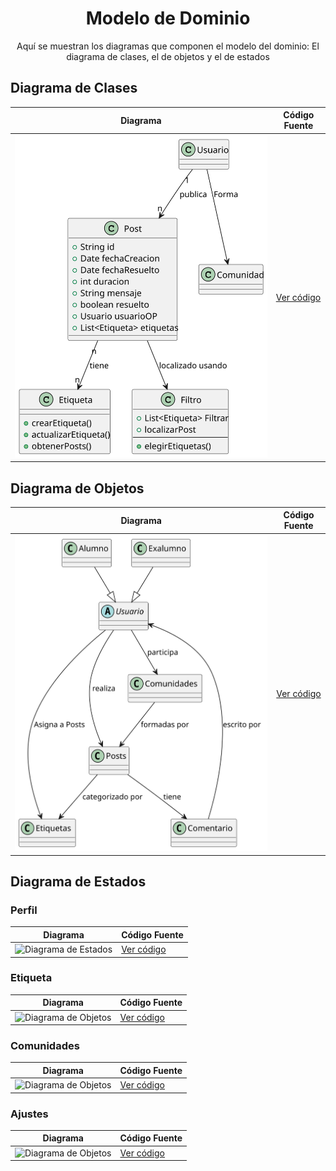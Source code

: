 <div align="center">

# Modelo de Dominio

Aquí se muestran los diagramas que componen el modelo del dominio: El diagrama de clases, el de objetos y el de estados

</div>

## Diagrama de Clases

| **Diagrama** | **Código Fuente** |
|--------------|--------------------|
| ![Diagrama de Clases](/images/modelosUML%20-%20SVG/4ª_Iteración/DdClases.svg) | [Ver código](/modelosUML%20-%20Codigo/4ª_Iteración/DdClases.puml) |

## Diagrama de Objetos

| **Diagrama** | **Código Fuente** |
|--------------|--------------------|
| ![Diagrama de Objetos](/images/modelosUML%20-%20SVG/4ª_Iteración/DdEntidades.svg) | [Ver código](/modelosUML%20-%20Codigo/4ª_Iteración/DdEntidades.puml) |

## Diagrama de Estados

### Perfil

| **Diagrama** | **Código Fuente** |
|--------------|--------------------|
| ![Diagrama de Estados](/images/modelosUML%20-%20SVG/5ª_Iteracion/DdEstados_Perfil.svg) | [Ver código](/images/modelosUML%20-%20SVG/5ª_Iteracion/DdEstados_Perfil.svg) |

### Etiqueta

| **Diagrama** | **Código Fuente** |
|--------------|--------------------|
| ![Diagrama de Objetos](/images/modelosUML%20-%20SVG/5ª_Iteracion/DdEstados_Etiquetas.svg) | [Ver código](/images/modelosUML%20-%20SVG/5ª_Iteracion/DdEstados_Etiquetas.svg) |

### Comunidades

| **Diagrama** | **Código Fuente** |
|--------------|--------------------|
| ![Diagrama de Objetos](/images/modelosUML%20-%20SVG/5ª_Iteracion/DdEstados_Comunidades.svg) | [Ver código](/images/modelosUML%20-%20SVG/5ª_Iteracion/DdEstados_Comunidades.svg) |

### Ajustes

| **Diagrama** | **Código Fuente** |
|--------------|--------------------|
| ![Diagrama de Objetos](/images/modelosUML%20-%20SVG/5ª_Iteracion/DdEstados_Ajustes.svg) | [Ver código](/images/modelosUML%20-%20SVG/5ª_Iteracion/DdEstados_Ajustes.svg) |

